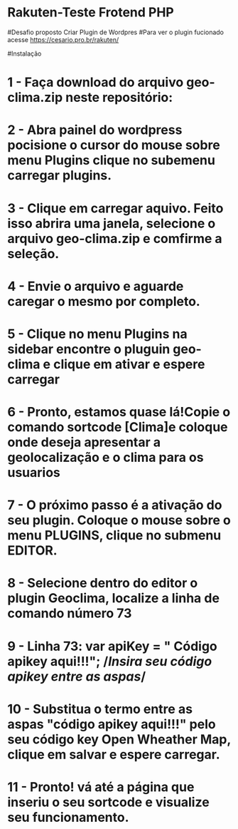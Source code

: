 # Rakuten-Teste Frotend PHP
#Desafio proposto Criar Plugin de Wordpres 
#Para ver o plugin fucionado acesse https://cesario.pro.br/rakuten/

#Instalação 

# 1 - Faça download do arquivo geo-clima.zip neste repositório:
# 2 - Abra painel do wordpress pocisione o cursor do mouse sobre menu Plugins clique no subemenu carregar plugins.
# 3 - Clique em carregar aquivo. Feito isso abrira uma janela, selecione o arquivo geo-clima.zip e comfirme a seleção.
# 4 - Envie o arquivo e aguarde caregar o mesmo por completo.
# 5 - Clique no menu Plugins na sidebar encontre o pluguin geo-clima e clique em ativar e espere carregar
# 6 - Pronto, estamos quase lá!Copie o comando sortcode [Clima]e coloque onde deseja apresentar a geolocalização e o clima para os usuarios
# 7 - O próximo passo é a ativação do seu plugin. Coloque o mouse sobre o menu PLUGINS, clique no submenu EDITOR.
# 8 - Selecione dentro do editor o plugin Geoclima, localize a linha de comando número 73
# 9 - Linha 73: var apiKey = " Código apikey aqui!!!"; /*Insira seu código apikey entre as aspas*/ 
# 10 - Substitua o termo entre as aspas "código apikey aqui!!!" pelo seu código key Open Wheather Map, clique em salvar e espere carregar.
# 11 - Pronto! vá até a página que inseriu o seu sortcode e visualize seu funcionamento.

